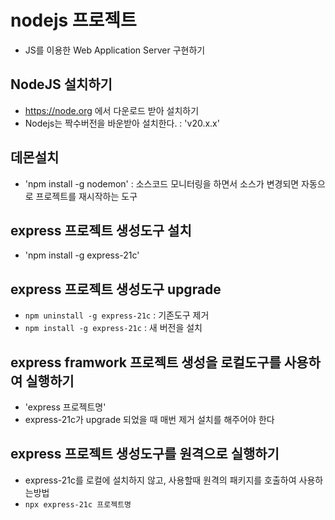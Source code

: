 # nodejs 프로젝트

- JS를 이용한 Web Application Server 구현하기

## NodeJS 설치하기

- https://node.org 에서 다운로드 받아 설치하기
- Nodejs는 짝수버전을 바운받아 설치한다. : 'v20.x.x'

## 데몬설치

- 'npm install -g nodemon' : 소스코드 모니터링을 하면서 소스가 변경되면 자동으로 프로젝트를 재시작하는 도구

## express 프로젝트 생성도구 설치

- 'npm install -g express-21c'

## express 프로젝트 생성도구 upgrade

- `npm uninstall -g express-21c` : 기존도구 제거
- `npm install -g express-21c` : 새 버전을 설치

## express framwork 프로젝트 생성을 로컬도구를 사용하여 실행하기

- 'express 프로젝트명'
- express-21c가 upgrade 되었을 때 매번 제거 설치를 해주어야 한다

## express 프로젝트 생성도구를 원격으로 실행하기

- express-21c를 로컬에 설치하지 않고, 사용할때 원격의 패키지를 호출하여 사용하는방법
- `npx express-21c 프로젝트명`
